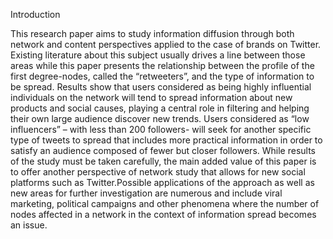 Introduction

This research paper aims to study information diffusion through both network and content perspectives applied to the case of brands on Twitter. Existing literature about this subject usually drives a line between those areas while this paper presents the relationship between the profile of the first degree-nodes, called the “retweeters”, and the type of information to be spread. Results show that users considered as being highly influential individuals on the network will tend to spread information about new products and social causes, playing a central role in filtering and helping their own large audience discover new trends. Users considered as “low influencers” – with less than 200 followers- will seek for another specific type of tweets to spread that includes more practical information in order to satisfy an audience composed of fewer but closer followers. While results of the study must be taken carefully, the main added value of this paper is to offer another perspective of network study that allows for new social platforms such as Twitter.Possible applications of the approach as well as new areas for further investigation are numerous and include viral marketing, political campaigns and other phenomena where the number of nodes affected in a network in the context of information spread becomes an issue.

